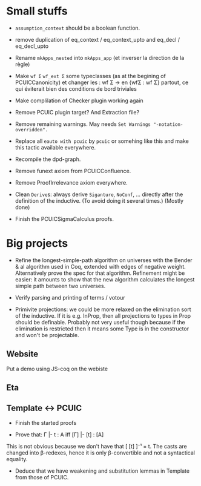 # Small stuffs

- `assumption_context` should be a boolean function.

- remove duplication of eq_context / eq_context_upto  and eq_decl / eq_decl_upto

- Rename `mkApps_nested` into `mkApps_app` (et inverser la direction de la
  règle)

- Make `wf Σ` `wf_ext Σ` some typeclasses (as at the begining of PCUICCanonicity)
  et changer les : wf Σ -> en {wfΣ : wf Σ} partout, ce qui éviterait bien des
  conditions de bord triviales

- Make complilation of Checker plugin working again

- Remove PCUIC plugin target? And Extraction file?

- Remove remaining warnings.
  May needs `Set Warnings "-notation-overridden".`

- Replace all `eauto with pcuic` by `pcuic` or somehing like this and make
  this tactic available everywhere.

- Recompile the dpd-graph.

- Remove funext axiom from PCUICConfluence.

- Remove ProofIrrelevance axiom everywhere.

- Clean `Derive`s: always derive `Siganture`, `NoConf`, ... directly after the
  definition of the inductive. (To avoid doing it several times.)
  (Mostly done)
  
- Finish the PCUICSigmaCalculus proofs.

# Big projects

- Refine the longest-simple-path algorithm on universes with the 
  Bender & al algorithm used in Coq, extended with edges of negative weight.
  Alternatively prove the spec for that algorithm. Refinement might be easier:
  it amounts to show that the new algorithm calculates the longest simple
  path between two universes. 

- Verify parsing and printing of terms / votour

- Primivite projections: we could be more relaxed on the elimination sort of the 
  inductive. If it is e.g. InProp, then all projections to types in Prop should
  be definable. Probably not very useful though because if the elimination is 
  restricted then it means some Type is in the constructor and won't be projectable.
  

## Website

Put a demo using JS-coq on the webiste


## Eta



## Template <-> PCUIC

- Finish the started proofs

- Prove that:
   Γ |- t : A   iff   [Γ] |- [t] : [A]

This is not obvious because we don't have that [ [t] ]⁻¹ = t. The casts are changed
into β-redexes, hence it is only β-convertible and not a syntactical equality.

- Deduce that we have weakening and substitution lemmas in Template from those of
  PCUIC.
